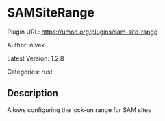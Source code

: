 # SAMSiteRange

Plugin URL: https://umod.org/plugins/sam-site-range

Author: nivex

Latest Version: 1.2.8

Categories: rust

## Description

Allows configuring the lock-on range for SAM sites
